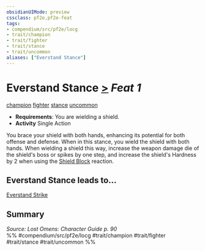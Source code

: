 ```yaml
---
obsidianUIMode: preview
cssclass: pf2e,pf2e-feat
tags:
- compendium/src/pf2e/locg
- trait/champion
- trait/fighter
- trait/stance
- trait/uncommon
aliases: ["Everstand Stance"]
---
```

# Everstand Stance  [>](chapter-9-playing-the-game.md#Actions "Single Action") *Feat 1*  
[champion](Reference/Rules/Traits/champion.md "Champion Class Trait")  [fighter](Reference/Rules/Traits/fighter.md "Fighter Class Trait")  [stance](stance.md "Stance Combat Trait")  [uncommon](uncommon.md "Uncommon Rarity Trait")  

- **Requirements**: You are wielding a shield.
- **Activity** Single Action

You brace your shield with both hands, enhancing its potential for both offense and defense. When in this stance, you wield the shield with both hands. When wielding a shield this way, increase the weapon damage die of the shield's boss or spikes by one step, and increase the shield's Hardness by 2 when using the [Shield Block](Reference/Compendium/Feats/shield-block.md) reaction.

## Everstand Stance leads to...

[Everstand Strike](everstand-strike-locg.md)

## Summary

*Source: Lost Omens: Character Guide p. 90*  
%% #compendium/src/pf2e/locg #trait/champion #trait/fighter #trait/stance #trait/uncommon %%